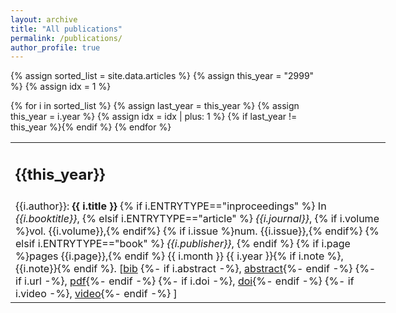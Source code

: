 ```yaml
---
layout: archive
title: "All publications"
permalink: /publications/
author_profile: true
---
```


{% assign sorted_list = site.data.articles %}
{% assign this_year = "2999" %}
{% assign idx = 1 %}

<table style="width: 600px;">
{% for i in sorted_list %}
  {% assign last_year = this_year %}
  {% assign this_year = i.year %}
  {% assign idx = idx | plus: 1 %}
  {% if last_year != this_year %}<tr><td><h2>{{this_year}}</h2></td></tr>{% endif %}
  <tr><td>
    {{i.author}}:
    <b>{{ i.title }}</b>
	{% if i.ENTRYTYPE=="inproceedings" %}
	  In <i>{{i.booktitle}}</i>,
	{% elsif i.ENTRYTYPE=="article" %}
	  <i>{{i.journal}}</i>, 
	  {% if i.volume %}vol. {{i.volume}},{% endif%}
	  {% if i.issue %}num. {{i.issue}},{% endif%}
	{% elsif i.ENTRYTYPE=="book" %}
	  <i>{{i.publisher}}</i>, 	{% endif %}
    {% if i.page %}pages {{i.page}},{% endif %}
	{{ i.month }} {{ i.year }}{% if i.note %}, {{i.note}}{% endif %}.
  [<a href="bib/{{i.ID}}.bib">bib</a>
	{%- if i.abstract -%}, <a href="abstract/{{i.ID}}.txt">abstract</a>{%- endif -%}
	{%- if i.url -%}, <a href="{{ i.url }}">pdf</a>{%- endif -%}
	{%- if i.doi -%}, <a href="https://doi.org/{{- i.doi -}}">doi</a>{%- endif -%}
	{%- if i.video -%}, <a href="{{ i.video }}">video</a>{%- endif -%}
	]
  </td></tr>
{% endfor %}
</table>
